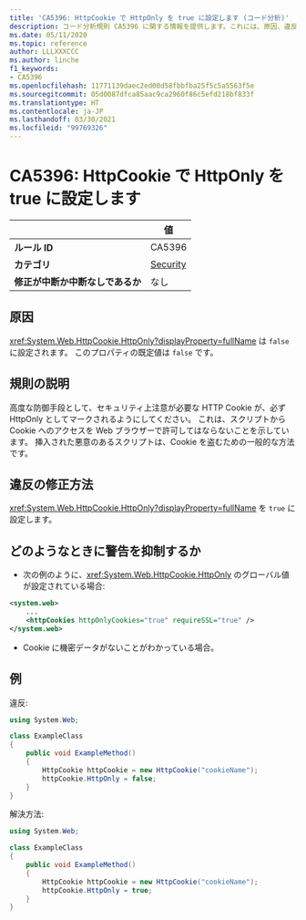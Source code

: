 ```yaml
---
title: 'CA5396: HttpCookie で HttpOnly を true に設定します (コード分析)'
description: コード分析規則 CA5396 に関する情報を提供します。これには、原因、違反の修正方法、およびそれを抑制するタイミングなどが含まれます。
ms.date: 05/11/2020
ms.topic: reference
author: LLLXXXCCC
ms.author: linche
f1_keywords:
- CA5396
ms.openlocfilehash: 11771139daec2ed00d58fbbfba25f5c5a5563f5e
ms.sourcegitcommit: 05d0087dfca85aac9ca2960f86c5efd218bf833f
ms.translationtype: HT
ms.contentlocale: ja-JP
ms.lasthandoff: 03/30/2021
ms.locfileid: "99769326"
---
```

# <a name="ca5396-set-httponly-to-true-for-httpcookie"></a>CA5396: HttpCookie で HttpOnly を true に設定します

| | 値 |
|-|-|
| **ルール ID** |CA5396|
| **カテゴリ** |[Security](security-warnings.md)|
| **修正が中断か中断なしであるか** |なし|

## <a name="cause"></a>原因

<xref:System.Web.HttpCookie.HttpOnly?displayProperty=fullName> は `false` に設定されます。 このプロパティの既定値は `false` です。

## <a name="rule-description"></a>規則の説明

高度な防御手段として、セキュリティ上注意が必要な HTTP Cookie が、必ず HttpOnly としてマークされるようにしてください。 これは、スクリプトから Cookie へのアクセスを Web ブラウザーで許可してはならないことを示しています。 挿入された悪意のあるスクリプトは、Cookie を盗むための一般的な方法です。

## <a name="how-to-fix-violations"></a>違反の修正方法

<xref:System.Web.HttpCookie.HttpOnly?displayProperty=fullName> を `true` に設定します。

## <a name="when-to-suppress-warnings"></a>どのようなときに警告を抑制するか

- 次の例のように、<xref:System.Web.HttpCookie.HttpOnly> のグローバル値が設定されている場合:

```xml
<system.web>
    ...
    <httpCookies httpOnlyCookies="true" requireSSL="true" />
</system.web>
```

- Cookie に機密データがないことがわかっている場合。

## <a name="example"></a>例

違反:

```csharp
using System.Web;

class ExampleClass
{
    public void ExampleMethod()
    {
        HttpCookie httpCookie = new HttpCookie("cookieName");
        httpCookie.HttpOnly = false;
    }
}
```

解決方法:

```csharp
using System.Web;

class ExampleClass
{
    public void ExampleMethod()
    {
        HttpCookie httpCookie = new HttpCookie("cookieName");
        httpCookie.HttpOnly = true;
    }
}
```

